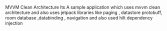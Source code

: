 



MVVM Clean Architecture
Its A sample application which uses mvvm clean architecture and also uses jetpack libraries like paging , datastore protobuff, room database ,databinding , navigation and also used hilt dependency injection
